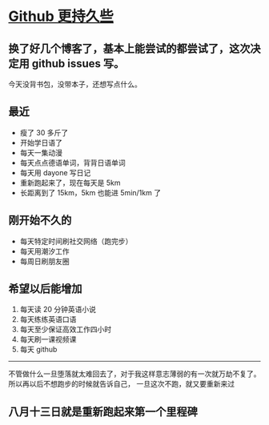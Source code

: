 # [Github 更持久些](https://github.com/yihong0618/gitblog/issues/1)

换了好几个博客了，基本上能尝试的都尝试了，这次决定用 github issues 写。
---
今天没背书包，没带本子，还想写点什么。
## 最近

- 瘦了 30 多斤了
- 开始学日语了
- 每天一集动漫
- 每天点点德语单词，背背日语单词
- 每天用 dayone 写日记
- 重新跑起来了，现在每天是 5km
- 长距离到了 15km，5km 也能进 5min/1km 了

## 刚开始不久的

- 每天特定时间刷社交网络（跑完步）
- 每天用潮汐工作
- 每周日刷朋友圈

## 希望以后能增加

1. 每天读 20 分钟英语小说
2. 每天练练英语口语
3. 每天至少保证高效工作四小时
4. 每天刷一课视频课
5. 每天 github
---

不管做什么一旦堕落就太难回去了，对于我这样意志薄弱的有一次就万劫不复了。
所以再以后不想跑步的时候就告诉自己，
一旦这次不跑，就又要重新来过

## 八月十三日就是重新跑起来第一个里程碑

